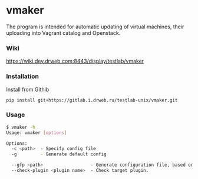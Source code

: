 # vmaker

The program is intended for automatic updating of virtual machines, their uploading into Vagrant catalog and Openstack.

### Wiki
https://wiki.dev.drweb.com:8443/display/testlab/vmaker

### Installation

Install from Githib

    pip install git+https://gitlab.i.drweb.ru/testlab-unix/vmaker.git
    
### Usage

```bash
$ vmaker -h
Usage: vmaker [options]

Options:
  -c <path>  - Specify config file
  -g         - Generate default config

  --gfp <path>                  - Generate configuration file, based on specified path.
  --check-plugin <plugin name>  - Check target plugin.

```
